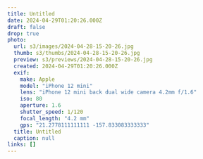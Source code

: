```yaml
---
title: Untitled
date: 2024-04-29T01:20:26.000Z
draft: false
drop: true
photo:
  url: s3/images/2024-04-28-15-20-26.jpg
  thumb: s3/thumbs/2024-04-28-15-20-26.jpg
  preview: s3/previews/2024-04-28-15-20-26.jpg
  created: 2024-04-29T01:20:26.000Z
  exif:
    make: Apple
    model: "iPhone 12 mini"
    lens: "iPhone 12 mini back dual wide camera 4.2mm f/1.6"
    iso: 80
    aperture: 1.6
    shutter_speed: 1/120
    focal_length: "4.2 mm"
    gps: "21.2778111111111 -157.833083333333"
  title: Untitled
  caption: null
links: []
---
```

